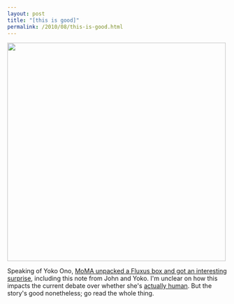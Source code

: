 ```yaml
---
layout: post
title: "[this is good]"
permalink: /2010/08/this-is-good.html
---
```


<p><img class="asset asset-image at-xid-6a00d8341c4f5f53ef013486172cb0970c  " src="http://sippey.typepad.com/.a/6a00d8341c4f5f53ef013486172cb0970c-580wi" width="500" /></p>


<p>Speaking of Yoko Ono, <a href="http://www.moma.org/explore/inside_out/2010/08/09/unpacking-fluxus-the-joke-s-on-us">MoMA unpacked a Fluxus box and got an interesting surprise</a>, including this note from John and Yoko. I&#39;m unclear on how this impacts the current debate over whether she&#39;s <a href="http://www.sippey.com/2010/08/wait-shes-human.html">actually human</a>.  But the story&#39;s good nonetheless; go read the whole thing.</p>


